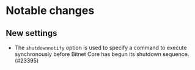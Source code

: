 Notable changes
===============

New settings
------------

- The `shutdownnotify` option is used to specify a command to execute synchronously
before Bitnet Core has begun its shutdown sequence. (#23395)
